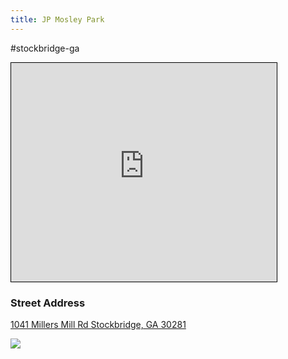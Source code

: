 ```yaml
---
title: JP Mosley Park
---
```


#stockbridge-ga
<iframe width="425" height="350" src="https://www.openstreetmap.org/export/embed.html?bbox=-84.16503667831422%2C33.532670972488205%2C-84.16082561016084%2C33.53472789464694&amp;layer=mapnik&amp;marker=33.53369943968489%2C-84.16293114423752" style="border: 1px solid black"></iframe>

### Street Address

 [1041 Millers Mill Rd
Stockbridge, GA 30281](https://www.openstreetmap.org/?mlat=33.533699&amp;mlon=-84.162931#map=19/33.533699/-84.162931)


<image src="/assets/jp_mosley_1.jpg]"/>